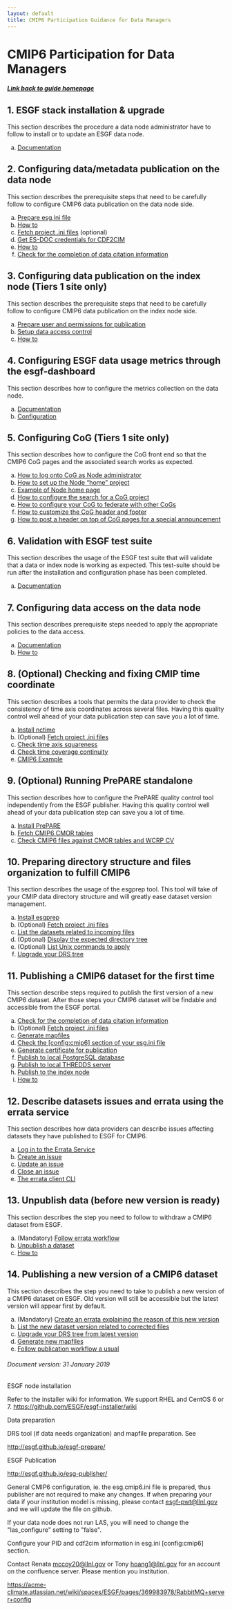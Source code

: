 ```yaml
---
layout: default
title: CMIP6 Participation Guidance for Data Managers
---
```


<style type="text/css">
    ol { list-style-type: lower-alpha; }
</style>

# CMIP6 Participation for Data Managers
##### [Link back to guide homepage][guide]

## 1. ESGF stack installation & upgrade
    
This section describes the procedure a data node administrator have to follow to install or to update an ESGF data node.

1. [Documentation](https://github.com/ESGF/esgf-installer/wiki)

## 2. Configuring data/metadata publication on the data node

This section describes the prerequisite steps that need to be carefully follow to configure CMIP6 data publication on the data node side.

1. [Prepare esg.ini file](https://esgf.github.io/esg-publisher/configuration.html#the-default-config-file-esg-ini)
2. [How to](https://github.com/ESGF/esg-publisher/blob/master/notebooks/cmip6-config.ipynb)
3. [Fetch project .ini files](http://esgf.github.io/esgf-prepare/fetchini.html) (optional)
4. [Get ES-DOC credentials for CDF2CIM](https://docs.google.com/document/d/1NkBl9Uk6qImb86d4SmDEEHt6me8huxU7UcTZMldxoVI/edit#)
5. [How to](https://github.com/agstephens/esdoc-cdf2cim/blob/master/notebooks/cdf2cim-for-cmip6-data-managers.ipynb)
6. [Check for the completion of data citation information](http://cmip6cite.wdc-climate.de/#Information-for-ESGF-Data-Node-Managers)

## 3. Configuring data publication on the index node (Tiers 1 site only)

This section describes the prerequisite steps that need to be carefully follow to configure CMIP6 data publication on the index node side.

1. [Prepare user and permissions for publication](https://esgf.github.io/esg-publisher/configuration.html#prepare-user-and-permissions-for-publication)
2. [Setup data access control](https://www.earthsystemcog.org/projects/cog/esgf_cog_data_access_control_setup)
3. [How to](https://github.com/ESGF/esg-publisher/blob/master/notebooks/cmip6-config.ipynb)

## 4. Configuring ESGF data usage metrics through the esgf-dashboard

This section describes how to configure the metrics collection on the data node.

1. [Documentation](https://docs.google.com/document/d/1_ra2swkpdxaQuatcYTc6P8bx5HLnsH7lidgEwAVbEXE/edit#bookmark=kix.bfy9sk70gr7a)
2. [Configuration](https://docs.google.com/document/d/1_ra2swkpdxaQuatcYTc6P8bx5HLnsH7lidgEwAVbEXE/edit#bookmark=kix.st7dz7nolrrw)

## 5. Configuring CoG (Tiers 1 site only)

This section describes how to configure the CoG front end so that the CMIP6 CoG pages and the associated search works as expected.

1. [How to log onto CoG as Node administrator](https://www.earthsystemcog.org/projects/cog/esgf_cog_node_administrator_login)
2. [How to set up the Node “home” project](https://www.earthsystemcog.org/projects/cog/esgf_cog_home_project_setup)
3. [Example of Node home page](https://www.earthsystemcog.org/projects/cog/doc/home_project_example)
4. [How to configure the search for a CoG project](https://www.earthsystemcog.org/projects/cog/esgf_cog_data_search_configuration)
5. [How to configure your CoG to federate with other CoGs](https://www.earthsystemcog.org/projects/cog/doc/node_federation)
6. [How to customize the CoG header and footer](https://www.earthsystemcog.org/projects/cog/header_footer)
7. [How to post a header on top of CoG pages for a special announcement](https://www.earthsystemcog.org/projects/cog/doc/notification_header)

## 6. Validation with ESGF test suite

This section describes the usage of the ESGF test suite that will validate that a data or index node is working as expected. This test-suite should be run after the installation and configuration phase has been completed.

1. [Documentation](https://github.com/ESGF/esgf-test-suite)

## 7. Configuring data access on the data node

This section describes prerequisite steps needed to apply the appropriate policies to the data access.

1. [Documentation](https://www.earthsystemcog.org/projects/cog/esgf_cog_data_access_control_setup)
2. [How to](https://github.com/ESGF/esg-publisher/blob/master/notebooks/cmip6-config.ipynb)

## 8. (Optional) Checking and fixing CMIP time coordinate

This section describes a tools that permits the data provider to check the consistency of time axis coordinates across several files. Having this quality control well ahead of your data publication step can save you a lot of time.

1. [Install nctime](http://prodiguer.github.io/nctime/installation.html)
2. (Optional) [Fetch project .ini files](http://esgf.github.io/esgf-prepare/fetchini.html)
3. [Check time axis squareness](http://prodiguer.github.io/nctime/axis.html)
4. [Check time coverage continuity](http://prodiguer.github.io/nctime/overlap.html)
5. [CMIP6 Example](https://github.com/Prodiguer/nctime/blob/master/docs/howto.ipynb)

## 9. (Optional) Running PrePARE standalone

This section describes how to configure the PrePARE quality control tool independently from the ESGF publisher. Having this quality control well ahead of your data publication step can save you a lot of time.

1. [Install PrePARE](https://cmor.llnl.gov/mydoc_cmor3_conda/)
2. [Fetch CMIP6 CMOR tables](http://esgf.github.io/esgf-prepare/fetchtables.html)
3. [Check CMIP6 files against CMOR tables and WCRP CV](https://github.com/glevava/cmor/blob/PrePARE_glevava/LibCV/PrePARE/notebooks/PrePARE-howto-ipsl.ipynb)

## 10. Preparing directory structure and files organization to fulfill CMIP6 

This section describes the usage of the esgprep tool. This tool will take of your CMIP data directory structure and will greatly ease dataset version management.

1. [Install esgprep](http://esgf.github.io/esgf-prepare/installation.html)
2. (Optional) [Fetch project .ini files](http://esgf.github.io/esgf-prepare/fetchini.html)
3. [List the datasets related to incoming files](http://esgf.github.io/esgf-prepare/drs.html#list-the-datasets-related-to-the-incoming-files)
4. (Optional) [Display the expected directory tree](http://esgf.github.io/esgf-prepare/drs.html#visualize-the-excepted-drs-tree)
5. (Optional) [List Unix commands to apply](http://esgf.github.io/esgf-prepare/drs.html#list-unix-command-to-apply)
6. [Upgrade your DRS tree](http://esgf.github.io/esgf-prepare/drs.html#run-the-drs-upgrade)

## 11. Publishing a CMIP6 dataset for the first time

This section describe steps required to publish the first version of a new CMIP6 dataset. After those steps your CMIP6 dataset will be findable and accessible from the ESGF portal.

1. [Check for the completion of data citation information](http://cmip6cite.wdc-climate.de/#Information-for-ESGF-Data-Node-Managers)
2. (Optional) [Fetch project .ini files](http://esgf.github.io/esgf-prepare/fetchini.html)
3. [Generate mapfiles](http://esgf.github.io/esgf-prepare/mapfiles.html)
4. [Check the [config:cmip6] section of your esg.ini file](http://esgf.github.io/esg-publisher/configuration.html#the-default-config-file-esg-ini)
5. [Generate certificate for publication](http://esgf.github.io/esg-publisher/configuration.html#myproxy-logon)
6. [Publish to local PostgreSQL database](http://esgf.github.io/esg-publisher/usage.html#publish-to-local-postgres-database)
7. [Publish to local THREDDS server](http://esgf.github.io/esg-publisher/usage.html#publish-to-local-thredds-server)
8. [Publish to the index node](http://esgf.github.io/esg-publisher/usage.html#publish-to-index-node)
9. [How to](https://github.com/ESGF/esg-publisher/blob/master/notebooks/cmip6-publishing.ipynb)

## 12. Describe datasets issues and errata using the errata service

This section describes how data providers can describe issues affecting datasets they have published to ESGF for CMIP6.

1. [Log in to the Errata Service](https://es-doc.github.io/esdoc-errata-client/login.html)
2. [Create an issue](https://es-doc.github.io/esdoc-errata-client/create.html)
3. [Update an issue](https://es-doc.github.io/esdoc-errata-client/update.html)
4. [Close an issue](https://es-doc.github.io/esdoc-errata-client/close.html)
5. [The errata client CLI](https://es-doc.github.io/esdoc-errata-client/client.html)

## 13. Unpublish data (before new version is ready)

This section describes the step you need to follow to withdraw a CMIP6 dataset from ESGF.

1. (Mandatory) [Follow errata workflow](#12-describe-datasets-issues-and-errata-using-the-errata-service)
2. [Unpublish a dataset](http://esgf.github.io/esg-publisher/usage.html#unpublication)
3. [How to](https://github.com/ESGF/esg-publisher/blob/master/notebooks/data-retract.ipynb)

## 14. Publishing a new version of a CMIP6 dataset

This section describes the step you need to take to publish a new version of a CMIP6 dataset on ESGF. Old version will still be accessible but the latest version will appear  first by default.

1. (Mandatory) [Create an errata explaining the reason of this new version](#12-describe-datasets-issues-and-errata-using-the-errata-service)
2. [List the new dataset version related to corrected files](http://esgf.github.io/esgf-prepare/drs.html#list-the-datasets-related-to-the-incoming-files)
3. [Upgrade your DRS tree from latest version](http://esgf.github.io/esgf-prepare/drs.html#run-the-drs-upgrade-from-the-latest-version)
4. [Generate new mapfiles](http://esgf.github.io/esgf-prepare/mapfiles.html)
5. [Follow publication workflow a usual](#10-preparing-directory-structure-and-files-organization-to-fulfill-cmip6)


###### Document version: 31 January 2019

ESGF node installation

Refer to the installer wiki for information.  We support RHEL and CentOS  6 or 7.
https://github.com/ESGF/esgf-installer/wiki

Data preparation

DRS tool (if data needs organization) and mapfile preparation.  See

http://esgf.github.io/esgf-prepare/

ESGF Publication

http://esgf.github.io/esg-publisher/

General CMIP6 configuration, ie. the esg.cmip6.ini file is prepared, thus publisher are not required to make any changes.  If when preparing your data if your institution model is missing, please contact esgf-pwt@llnl.gov and we will update the file on github.  

If your data node does not run LAS, you will need to change the "las_configure" setting to "false".

Configure your PID and cdf2cim information in esg.ini [config:cmip6] section. 

Contact Renata mccoy20@llnl.gov or Tony hoang1@llnl.gov for an account on the confluence server.  Please mention you institution.

https://acme-climate.atlassian.net/wiki/spaces/ESGF/pages/369983978/RabbitMQ+server+config


[guide]: index.html
